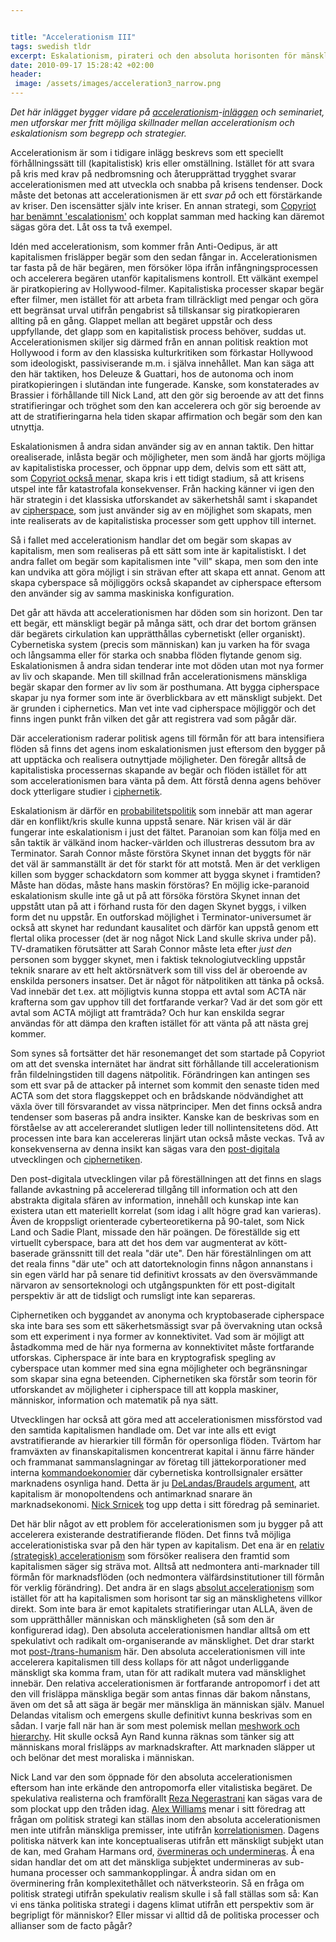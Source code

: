 ```yaml
---


title: "Accelerationism III"
tags: swedish tldr
excerpt: Eskalationism, pirateri och den absoluta horisonten för mänskligheten
date: 2010-09-17 15:28:42 +02:00
header:
 image: /assets/images/acceleration3_narrow.png
---
```


*Det här inlägget bygger vidare på [accelerationism](2010-09-16-accelerationism-i-nick-land-skynet-och-den-cybernetiska-intensifieringen.html
)-[inläggen](2010-09-17-accelerationism-ii-resan-mot-den-kosmiska-schizofrenin.html) och seminariet, men utforskar mer fritt möjliga skillnader mellan accelerationism och eskalationism som begrepp och strategier.*

Accelerationism är som i tidigare inlägg beskrevs som ett speciellt förhållningssätt till (kapitalistisk) kris eller omställning. Istället för att svara på kris med krav på nedbromsning och återupprättad trygghet svarar accelerationismen med att utveckla och snabba på krisens tendenser. Dock måste det betonas att accelerationismen är ett *svar på* och ett förstärkande av kriser. Den iscensätter själv inte kriser. En annan strategi, som [Copyriot har benämnt 'escalationism'](http://copyriot.se/2010/01/13/pirate-politics-from-accelerationism-to-escalationism/) och kopplat samman med hacking kan däremot sägas göra det. Låt oss ta två exempel.

Idén med accelerationism, som kommer från Anti-Oedipus, är att kapitalismen frisläpper begär som den sedan fångar in. Accelerationismen tar fasta på de här begären, men försöker löpa ifrån infångningsprocessen och accelerera begären utanför kapitalismens kontroll. Ett välkänt exempel är piratkopiering av Hollywood-filmer. Kapitalistiska processer skapar begär efter filmer, men istället för att arbeta fram tillräckligt med pengar och göra ett begränsat urval utifrån pengabrist så tillskansar sig piratkopieraren allting på en gång. Glappet mellan att begäret uppstår och dess uppfyllande, det glapp som en kapitalistisk process behöver, suddas ut. Accelerationismen skiljer sig därmed från en annan politisk reaktion mot Hollywood i form av den klassiska kulturkritiken som förkastar Hollywood som ideologiskt, passiviserande m.m. i själva innehållet. Man kan säga att den här taktiken, hos Deleuze & Guattari, hos de autonoma och inom piratkopieringen i slutändan inte fungerade. Kanske, som konstaterades av Brassier i förhållande till Nick Land, att den gör sig beroende av att det finns stratifieringar och tröghet som den kan accelerera och gör sig beroende av att de stratifieringarna hela tiden skapar affirmation och begär som den kan utnyttja.

Eskalationismen å andra sidan använder sig av en annan taktik. Den hittar orealiserade, inlåsta begär och möjligheter, men som ändå har gjorts möjliga av kapitalistiska processer, och öppnar upp dem, delvis som ett sätt att, som [Copyriot också menar](http://copyriot.se/2010/01/13/pirate-politics-from-accelerationism-to-escalationism/), skapa kris i ett tidigt stadium, så att krisens utspel inte får katastrofala konsekvenser. Från hacking känner vi igen den här strategin i det klassiska utforskandet av säkerhetshål samt i skapandet av [cipherspace](http://en.wikipedia.org/wiki/Cipherspace), som just använder sig av en möjlighet som skapats, men inte realiserats av de kapitalistiska processer som gett upphov till internet.

Så i fallet med accelerationism handlar det om begär som skapas av kapitalism, men som realiseras på ett sätt som inte är kapitalistiskt. I det andra fallet om begär som kapitalismen inte "vill" skapa, men som den inte kan undvika att göra möjligt i sin strävan efter att skapa ett annat. Genom att skapa cyberspace så möjliggörs också skapandet av cipherspace eftersom den använder sig av samma maskiniska konfiguration.

Det går att hävda att accelerationismen har döden som sin horizont. Den tar ett begär, ett mänskligt begär på många sätt, och drar det bortom gränsen där begärets cirkulation kan upprätthållas cybernetiskt (eller organiskt). Cybernetiska system (precis som människan) kan ju varken ha för svaga och långsamma eller för starka och snabba flöden flytande genom sig. Eskalationismen å andra sidan tenderar inte mot döden utan mot nya former av liv och skapande. Men till skillnad från accelerationismens mänskliga begär skapar den former av liv som är posthumana. Att bygga cipherspace skapar ju nya former som inte är överblickbara av ett mänskligt subjekt. Det är grunden i ciphernetics. Man vet inte vad cipherspace möjliggör och det finns ingen punkt från vilken det går att registrera vad som pågår där.

Där accelerationism raderar politisk agens till förmån för att bara intensifiera flöden så finns det agens inom eskalationismen just eftersom den bygger på att upptäcka och realisera outnyttjade möjligheter. Den föregår alltså de kapitalistiska processernas skapande av begär och flöden istället för att som accelerationismen bara vänta på dem. Att förstå denna agens behöver dock ytterligare studier i [ciphernetik](http://cryptoanarchy.org/wiki/Sociocyphernetic_System_Theory).

Eskalationism är därför en [probabilitetspolitik](2009-04-27-fwd-jonas-andersson-om-natpolitik.html) som innebär att man agerar där en konflikt/kris skulle kunna uppstå senare. När krisen väl är där fungerar inte eskalationism i just det fältet. Paranoian som kan följa med en sån taktik är välkänd inom hacker-världen och illustreras dessutom bra av Terminator. Sarah Connor måste förstöra Skynet innan det byggts för när det väl är sammanställt är det för starkt för att motstå. Men är det verkligen killen som bygger schackdatorn som kommer att bygga skynet i framtiden? Måste han dödas, måste hans maskin förstöras? En möjlig icke-paranoid eskalationism skulle inte gå ut på att försöka förstöra Skynet innan det uppstått utan på att i förhand rusta för den dagen Skynet byggs, i vilken form det nu uppstår. En outforskad möjlighet i Terminator-universumet är också att skynet har redundant kausalitet och därför kan uppstå genom ett flertal olika processer (det är nog något Nick Land skulle skriva under på). TV-dramatiken förutsätter att Sarah Connor måste leta efter _just den_ personen som bygger skynet, men i faktisk teknologiutveckling uppstår teknik snarare av ett helt aktörsnätverk som till viss del är oberoende av enskilda personers insatser. Det är något för nätpolitiken att tänka på också. Vad innebär det t.ex. att möjligtvis kunna stoppa ett avtal som ACTA när krafterna som gav upphov till det fortfarande verkar? Vad är det som gör ett avtal som ACTA möjligt att framträda? Och hur kan enskilda segrar användas för att dämpa den kraften istället för att vänta på att nästa grej kommer.

Som synes så fortsätter det här resonemanget det som startade på Copyriot om att det svenska internätet har ändrat sitt förhållande till accelerationism från fildelningstiden till dagens nätpolitik. Förändringen kan antingen ses som ett svar på de attacker på internet som kommit den senaste tiden med ACTA som det stora flaggskeppet och en brådskande nödvändighet att växla över till försvarandet av vissa nätprinciper. Men det finns också andra tendenser som baseras på andra insikter. Kanske kan de beskrivas som en förståelse av att accelererandet slutligen leder till nollintensitetens död. Att processen inte bara kan accelereras linjärt utan också måste veckas. Två av konsekvenserna av denna insikt kan sägas vara den [post-digitala](http://www.inkbokforlag.com/postdigital.htm) utvecklingen och [ciphernetiken](http://cryptoanarchy.org/wiki/Sociocyphernetic_System_Theory).

Den post-digitala utvecklingen vilar på föreställningen att det finns en slags fallande avkastning på accelererad tillgång till information och att den abstrakta digitala sfären av information, innehåll och kunskap inte kan existera utan ett materiellt korrelat (som idag i allt högre grad kan varieras). Även de kroppsligt orienterade cyberteoretikerna på 90-talet, som Nick Land och Sadie Plant, missade den här poängen. De föreställde sig ett virtuellt cyberspace, bara att det hos dem var augmenterat av kött-baserade gränssnitt till det reala "där ute". Den här förestälnlingen om att det reala finns "där ute" och att datorteknologin finns någon annanstans i sin egen värld har på senare tid definitivt krossats av den översvämmande närvaron av sensorteknologi och utgångspunkten för ett post-digitalt perspektiv är att de tidsligt och rumsligt inte kan separeras.

Ciphernetiken och byggandet av anonyma och kryptobaserade cipherspace ska inte bara ses som ett säkerhetsmässigt svar på övervakning utan också som ett experiment i nya former av konnektivitet. Vad som är möjligt att åstadkomma med de här nya formerna av konnektivitet måste fortfarande utforskas. Cipherspace är inte bara en kryptografisk spegling av cyberspace utan kommer med sina egna möjligheter och begränsningar som skapar sina egna beteenden. Ciphernetiken ska förstår som teorin för utforskandet av möjligheter i cipherspace till att koppla maskiner, människor, information och matematik på nya sätt.

Utvecklingen har också att göra med att accelerationismen missförstod vad den samtida kapitalismen handlade om. Det var inte alls ett evigt avstratifierande av hierarkier till förmån för opersonliga flöden. Tvärtom har framväxten av finanskapitalismen koncentrerat kapital i ännu färre händer och frammanat sammanslagningar av företag till jättekorporationer med interna [kommandoekonomier](http://sv.wikipedia.org/wiki/Kommandoekonomi) där cybernetiska kontrollsignaler ersätter marknadens osynliga hand. Detta är ju [DeLandas/Braudels argument](http://www.t0.or.at/delanda/intdelanda.htm), att kapitalism är monopoltendens och antimarknad snarare än marknadsekonomi. [Nick Srnicek](http://speculativeheresy.wordpress.com/) tog upp detta i sitt föredrag på seminariet.

Det här blir något av ett problem för accelerationismen som ju bygger på att accelerera existerande destratifierande flöden. Det finns två möjliga accelerationistiska svar på den här typen av kapitalism. Det ena är en [relativ (strategisk) accelerationism](http://leniency.blogspot.com/2010/09/everything-that-moves-is-not-red.html) som försöker realisera den framtid som kapitalismen säger sig sträva mot. Alltså att nedmontera anti-marknader till förmån för marknadsflöden (och nedmontera välfärdsinstitutioner till förmån för verklig förändring). Det andra är en slags [absolut accelerationism](http://splinteringboneashes.blogspot.com/2008/10/post-land-paradoxes-of-speculative.html) som istället för att ha kapitalismen som horisont tar sig an mänsklighetens villkor direkt. Som inte bara är emot kapitalets stratifieringar utan ALLA, även de som upprätthåller människan och mänskligheten (så som den är konfigurerad idag). Den absoluta accelerationismen handlar alltså om ett spekulativt och radikalt om-organiserande av mänsklighet. Det drar starkt mot [post-/trans-humanism](http://tesantitesprotes.se/?p=159) här. Den absoluta accelerationismen vill inte accelerera kapitalismen till dess kollaps för att något underliggande mänskligt ska komma fram, utan för att radikalt mutera vad mänsklighet innebär. Den relativa accelerationismen är fortfarande antropomorf i det att den vill frisläppa mänskliga begär som antas finnas där bakom nånstans, även om det så att säga är begär mer mänskliga än människan själv. Manuel Delandas vitalism och emergens skulle definitivt kunna beskrivas som en sådan. I varje fall när han är som mest polemisk mellan [meshwork och hierarchy](http://www.t0.or.at/delanda/meshwork.htm). Hit skulle också Ayn Rand kunna räknas som tänker sig att människans moral frisläpps av marknadskrafter. Att marknaden släpper ut och belönar det mest moraliska i människan.

Nick Land var den som öppnade för den absoluta accelerationismen eftersom han inte erkände den antropomorfa eller vitalistiska begäret. De spekulativa realisterna och framförallt [Reza Negerastrani](http://blog.urbanomic.com/cyclon/) kan sägas vara de som plockat upp den tråden idag. [Alex Williams](http://splinteringboneashes.blogspot.com/) menar i sitt föredrag att frågan om politisk strategi kan ställas inom den absoluta accelerationismen men inte utifrån mänskliga premisser, inte utifrån [korrelationismen](http://dooodles.posterous.com/?tag=korrelationism). Dagens politiska nätverk kan inte konceptualiseras utifrån ett mänskligt subjekt utan de kan, med Graham Harmans ord, [övermineras och undermineras](http://övermineras%20och%20undermineras). Å ena sidan handlar det om att det mänskliga subjektet undermineras av sub-humana processer och sammankopplingar. Å andra sidan om en överminering från komplexitethållet och nätverksteorin. Så en fråga om politisk strategi utifrån spekulativ realism skulle i så fall ställas som så: Kan vi ens tänka politiska strategi i dagens klimat utifrån ett perspektiv som är begripligt för människor? Eller missar vi alltid då de politiska processer och allianser som de facto pågår?
